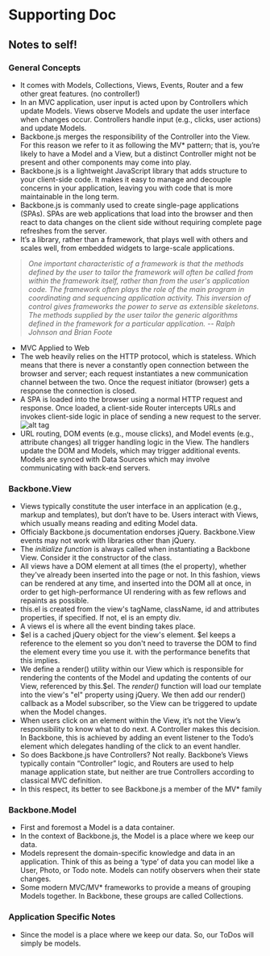 # Supporting Doc

## Notes to self!

### General Concepts

* It comes with Models, Collections, Views, Events, Router and a few other great features. (no controller!)
* In an MVC application, user input is acted upon by Controllers which update Models. Views observe Models and update the user interface when changes occur. Controllers handle input (e.g., clicks, user actions) and update Models.
* Backbone.js merges the responsibility of the Controller into the View. For this reason we refer to it as following the MV* pattern; that is, you’re likely to have a Model and a View, but a distinct Controller might not be present and other components may come into play.
* Backbone.js is a lightweight JavaScript library that adds structure to your client-side code. It makes it easy to manage and decouple concerns in your application, leaving you with code that is more maintainable in the long term.
* Backbone.js is commanly used to create single-page applications (SPAs). SPAs are web applications that load into the browser and then react to data changes on the client side without requiring complete page refreshes from the server.
* It’s a library, rather than a framework, that plays well with others and scales well, from embedded widgets to large-scale applications.
> *One important characteristic of a framework is that the methods defined by the user to tailor the framework will often be called from within the framework itself, rather than from the user's application code. The framework often plays the role of the main program in coordinating and sequencing application activity. This inversion of control gives frameworks the power to serve as extensible skeletons. The methods supplied by the user tailor the generic algorithms defined in the framework for a particular application. -- Ralph Johnson and Brian Foote*
* MVC Applied to Web
 * The web heavily relies on the HTTP protocol, which is stateless. Which means that there is never a constantly open connection between the browser and server; each request instantiates a new communication channel between the two. Once the request initiator (browser) gets a response the connection is closed.
 * A SPA is loaded into the browser using a normal HTTP request and response. Once loaded, a client-side Router intercepts URLs and invokes client-side logic in place of sending a new request to the server. 
 ![alt tag](http://addyosmani.github.io/backbone-fundamentals/img/backbone_mvc.png)
 * URL routing, DOM events (e.g., mouse clicks), and Model events (e.g., attribute changes) all trigger handling logic in the View. The handlers update the DOM and Models, which may trigger additional events. Models are synced with Data Sources which may involve communicating with back-end servers.

### Backbone.View

* Views typically constitute the user interface in an application (e.g., markup and templates), but don’t have to be. Users interact with Views, which usually means reading and editing Model data.
* Officialy Backbone.js documentation endorses jQuery. Backbone.View events may not work with libraries other than jQuery. 
* The _initialize function_ is always called when instantiating a Backbone View. Consider it the constructor of the class.
* All views have a DOM element at all times (the el property), whether they've already been inserted into the page or not. In this fashion, views can be rendered at any time, and inserted into the DOM all at once, in order to get high-performance UI rendering with as few reflows and repaints as possible. 
* this.el is created from the view's tagName, className, id and attributes properties, if specified. If not, el is an empty div.
* A views el is where all the event binding takes place.
* $el is a cached jQuery object for the view's element. $el keeps a reference to the element so you don't need to traverse the DOM to find the element every time you use it. with the performance benefits that this implies.
* We define a render() utility within our View which is responsible for rendering the contents of the Model and updating the contents of our View, referenced by this.$el. The _render()_ function will load our template into the view's "el" property using jQuery. We then add our render() callback as a Model subscriber, so the View can be triggered to update when the Model changes.
* When users click on an element within the View, it’s not the View’s responsibility to know what to do next. A Controller makes this decision. In Backbone, this is achieved by adding an event listener to the Todo’s element which delegates handling of the click to an event handler.
 * So does Backbone.js have Controllers? Not really. Backbone’s Views typically contain “Controller” logic, and Routers are used to help manage application state, but neither are true Controllers according to classical MVC definition.
* In this respect, its better to see Backbone.js a member of the MV* family



### Backbone.Model

* First and foremost a Model is a data container.
* In the context of Backbone.js, the Model is a place where we keep our data. 
* Models represent the domain-specific knowledge and data in an application. Think of this as being a ‘type’ of data you can model like a User, Photo, or Todo note. Models can notify observers when their state changes.
* Some modern MVC/MV* frameworks to provide a means of grouping Models together. In Backbone, these groups are called Collections.

### Application Specific Notes

* Since the model is a place where we keep our data. So, our ToDos will simply be models. 
 